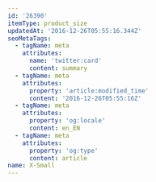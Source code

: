 ```yaml
---
id: '26390'
itemType: product_size
updatedAt: '2016-12-26T05:55:16.344Z'
seoMetaTags:
  - tagName: meta
    attributes:
      name: 'twitter:card'
      content: summary
  - tagName: meta
    attributes:
      property: 'article:modified_time'
      content: '2016-12-26T05:55:16Z'
  - tagName: meta
    attributes:
      property: 'og:locale'
      content: en_EN
  - tagName: meta
    attributes:
      property: 'og:type'
      content: article
name: X-Small
---
```


